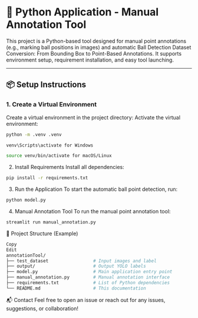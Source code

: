 # 🎯 Python Application - Manual Annotation Tool

This project is a Python-based tool designed for manual point annotations (e.g., marking ball positions in images) and automatic Ball Detection Dataset Conversion:
From Bounding Box to Point-Based
Annotations. It supports environment setup, requirement installation, and easy tool launching.

---

## 📦 Setup Instructions

### 1. Create a Virtual Environment

Create a virtual environment in the project directory:
Activate the virtual environment:
```bash
python -m .venv .venv
```

```bash
venv\Scripts\activate for Windows

source venv/bin/activate for macOS/Linux
```
2. Install Requirements
Install all dependencies:

```bash
pip install -r requirements.txt
```
3. Run the Application
To start the automatic ball point detection, run:

```bash
python model.py
```

4. Manual Annotation Tool
To run the manual point annotation tool:

```bash
streamlit run manual_annotation.py
```


📁 Project Structure (Example)
```bash
Copy
Edit
annotationTool/
├── test_dataset                 # Input images and label
├── output/                      # Output YOLO labels
├── model.py                     # Main application entry point
├── manual_annotation.py         # Manual annotation interface
├── requirements.txt             # List of Python dependencies
└── README.md                    # This documentation
```

📬 Contact
Feel free to open an issue or reach out for any issues, suggestions, or collaboration!
